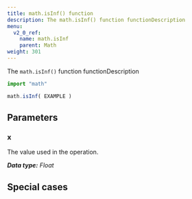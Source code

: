 ```yaml
---
title: math.isInf() function
description: The math.isInf() function functionDescription
menu:
  v2_0_ref:
    name: math.isInf
    parent: Math
weight: 301
---
```


The `math.isInf()` function functionDescription

```js
import "math"

math.isInf( EXAMPLE )
```

## Parameters

### x
The value used in the operation.

_**Data type:** Float_

## Special cases
```js

```
